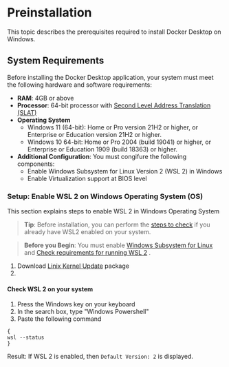 # Preinstallation
This topic describes the prerequisites required to install Docker Desktop on Windows.
## System Requirements
Before installing the Docker Desktop application, your system must meet the following hardware and software requirements:
- **RAM**: 4GB or above
- **Processor**: 64-bit processor with [Second Level Address Translation (SLAT)](https://en.wikipedia.org/wiki/Second_Level_Address_Translation)
- **Operating System**
  - Windows 11 (64-bit): Home or Pro version 21H2 or higher, or Enterprise or Education version 21H2 or higher.
  - Windows 10 64-bit: Home or Pro 2004 (build 19041) or higher, or Enterprise or Education 1909 (build 18363) or higher.
- **Additional Configuration**: You must congifure the following components:
  - Enable Windows Subsystem for Linux Version 2 (WSL 2) in Windows
  - Enable Virtualization support at BIOS level
### Setup: Enable WSL 2 on Windows Operating System (OS)
This section explains steps to enable WSL 2 in Windows Operating System
> **Tip**: Before installation, you can perform the [steps to check](#check-wsl-2-on-your-system) if you already have WSL2 enabled on your system.

> **Before you Begin**: You must enable [Windows Subsystem for Linux](https://docs.microsoft.com/en-us/windows/wsl/install-manual#step-1---enable-the-windows-subsystem-for-linux) and [Check requirements for running WSL 2](https://docs.microsoft.com/en-us/windows/wsl/install-manual#step-2---check-requirements-for-running-wsl-2) .
1. Download [Linix Kernel Update](https://wslstorestorage.blob.core.windows.net/wslblob/wsl_update_x64.msi) package
2. 

#### Check WSL 2 on your system
1. Press the Windows key on your keyboard
2. In the search box, type "Windows Powershell"
3. Paste the following command
```
{
wsl --status
}
```
Result: If WSL 2 is enabled, then `Default Version: 2` is displayed.


